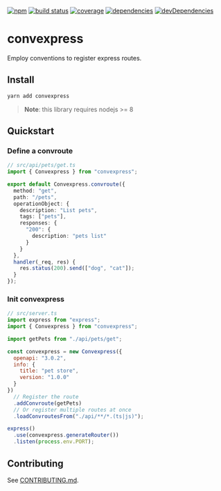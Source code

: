 [![npm](https://badge.fury.io/js/convexpress.svg)](https://badge.fury.io/js/convexpress)
[![build status](https://img.shields.io/circleci/project/github/staticdeploy/convexpress.svg)](https://circleci.com/gh/staticdeploy/convexpress)
[![coverage](https://codecov.io/github/staticdeploy/convexpress/coverage.svg?branch=master)](https://codecov.io/github/staticdeploy/convexpress?branch=master)
[![dependencies](https://david-dm.org/staticdeploy/convexpress.svg)](https://david-dm.org/staticdeploy/convexpress)
[![devDependencies](https://david-dm.org/staticdeploy/convexpress/dev-status.svg)](https://david-dm.org/staticdeploy/convexpress#info=devDependencies)

# convexpress

Employ conventions to register express routes.

## Install

```sh
yarn add convexpress
```

> **Note**: this library requires nodejs >= 8

## Quickstart

### Define a convroute

```ts
// src/api/pets/get.ts
import { Convexpress } from "convexpress";

export default Convexpress.convroute({
  method: "get",
  path: "/pets",
  operationObject: {
    description: "List pets",
    tags: ["pets"],
    responses: {
      "200": {
        description: "pets list"
      }
    }
  },
  handler(_req, res) {
    res.status(200).send(["dog", "cat"]);
  }
});
```

### Init convexpress

```js
// src/server.ts
import express from "express";
import { Convexpress } from "convexpress";

import getPets from "./api/pets/get";

const convexpress = new Convexpress({
  openapi: "3.0.2",
  info: {
    title: "pet store",
    version: "1.0.0"
  }
})
  // Register the route
  .addConvroute(getPets)
  // Or register multiple routes at once
  .loadConvroutesFrom("./api/**/*.(ts|js)");

express()
  .use(convexpress.generateRouter())
  .listen(process.env.PORT);
```

## Contributing

See [CONTRIBUTING.md](./CONTRIBUTING.md).
